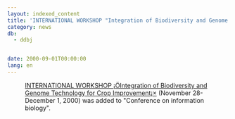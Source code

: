 ```yaml
---
layout: indexed_content
title: 'INTERNATIONAL WORKSHOP "Integration of Biodiversity and Genome Technology for Crop Improvement" was added to Conference on information biology'
category: news
db:
  - ddbj


date: 2000-09-01T00:00:00
lang: en
---
```


<dd><a href="http://www.abr.affrc.go.jp/new/meeting/WorkShop/bio-pgr/bio-pgr.html"> INTERNATIONAL WORKSHOP ¡ÖIntegration of Biodiversity and Genome Technology for Crop Improvement¡×</a> (November 28-December 1, 2000) was added to "Conference on information biology".</dd>
